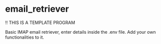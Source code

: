 # email_retriever

!! THIS IS A TEMPLATE PROGRAM

Basic IMAP email retriever, enter details inside the .env file.
Add your own functionalities to it.
